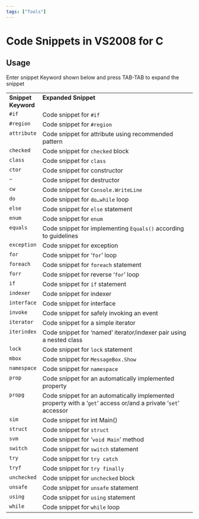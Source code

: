 ```yaml
---
tags: ["Tools"]
---
```


# Code Snippets in VS2008 for C #
<!--markdownlint-disable MD013 MD029 MD036 MD024 MD003 MD033 MD040 MD042 MD001 MD051 MD025 MD052-->
## Usage

Enter snippet Keyword shown below and press TAB-TAB to expand the snippet

<table class="ArticleTable"><tbody><tr><td valign="top" width="74"><strong>Snippet Keyword</strong></td><td valign="top" width="542"><strong>Expanded Snippet</strong></td></tr><tr><td valign="top" width="74"><code>#if</code></td><td valign="top" width="542">Code snippet for <code>#if</code></td></tr><tr><td valign="top" width="74"><code>#region</code></td><td valign="top" width="542">Code snippet for <code>#region</code></td></tr><tr><td valign="top" width="74"><code>attribute</code></td><td valign="top" width="542">Code snippet for attribute using recommended pattern</td></tr><tr><td valign="top" width="74"><code>checked</code></td><td valign="top" width="542">Code snippet for <code>checked</code> block</td></tr><tr><td valign="top" width="74"><code>class</code></td><td valign="top" width="542">Code snippet for <code>class</code></td></tr><tr><td valign="top" width="74"><code>ctor</code></td><td valign="top" width="542">Code snippet for constructor</td></tr><tr><td valign="top" width="74"><code>~</code></td><td valign="top" width="542">Code snippet for destructor</td></tr><tr><td valign="top" width="74"><code>cw</code></td><td valign="top" width="542">Code snippet for <code>Console.WriteLine</code></td></tr><tr><td valign="top" width="74"><code>do</code></td><td valign="top" width="542">Code snippet for <code>do…while</code> loop</td></tr><tr><td valign="top" width="74"><code>else</code></td><td valign="top" width="542">Code snippet for <code>else</code> statement</td></tr><tr><td valign="top" width="74"><code>enum</code></td><td valign="top" width="542">Code snippet for <code>enum</code></td></tr><tr><td valign="top" width="74"><code>equals</code></td><td valign="top" width="542">Code snippet for implementing <code>Equals()</code> according to guidelines</td></tr><tr><td valign="top" width="74"><code>exception</code></td><td valign="top" width="542">Code snippet for exception</td></tr><tr><td valign="top" width="74"><code>for</code></td><td valign="top" width="542">Code snippet for ‘<code>for</code>’ loop</td></tr><tr><td valign="top" width="74"><code>foreach</code></td><td valign="top" width="542">Code snippet for <code>foreach</code> statement</td></tr><tr><td valign="top" width="74"><code>forr</code></td><td valign="top" width="542">Code snippet for reverse ‘<code>for</code>’ loop</td></tr><tr><td valign="top" width="74"><code>if</code></td><td valign="top" width="542">Code snippet for <code>if</code> statement</td></tr><tr><td valign="top" width="74"><code>indexer</code></td><td valign="top" width="542">Code snippet for indexer</td></tr><tr><td valign="top" width="74"><code>interface</code></td><td valign="top" width="542">Code snippet for interface</td></tr><tr><td valign="top" width="74"><code>invoke</code></td><td valign="top" width="542">Code snippet for safely invoking an event</td></tr><tr><td valign="top" width="74"><code>iterator</code></td><td valign="top" width="542">Code snippet for a simple iterator</td></tr><tr><td valign="top" width="74"><code>iterindex</code></td><td valign="top" width="542">Code snippet for ‘named’ iterator/indexer pair using a nested class</td></tr><tr><td valign="top" width="74"><code>lock</code></td><td valign="top" width="542">Code snippet for <code>lock</code> statement</td></tr><tr><td valign="top" width="74"><code>mbox</code></td><td valign="top" width="542">Code snippet for <code>MessageBox.Show</code></td></tr><tr><td valign="top" width="74"><code>namespace</code></td><td valign="top" width="542">Code snippet for <code>namespace</code></td></tr><tr><td valign="top" width="74"><code>prop</code></td><td valign="top" width="542">Code snippet for an automatically implemented property</td></tr><tr><td valign="top" width="74"><code>propg</code></td><td valign="top" width="542">Code snippet for an automatically implemented property with a ‘<code>get</code>’ access or/and a private ‘<code>set</code>’ accessor</td></tr><tr><td valign="top" width="74"><code>sim</code></td><td valign="top" width="542">Code snippet for int Main()</td></tr><tr><td valign="top" width="74"><code>struct</code></td><td valign="top" width="542">Code snippet for <code>struct</code></td></tr><tr><td valign="top" width="74"><code>svm</code></td><td valign="top" width="542">Code snippet for ‘<code>void Main</code>’ method</td></tr><tr><td valign="top" width="74"><code>switch</code></td><td valign="top" width="542">Code snippet for <code>switch</code> statement</td></tr><tr><td valign="top" width="74"><code>try</code></td><td valign="top" width="542">Code snippet for <code>try catch</code></td></tr><tr><td valign="top" width="74"><code>tryf</code></td><td valign="top" width="542">Code snippet for <code>try finally</code></td></tr><tr><td valign="top" width="74"><code>unchecked</code></td><td valign="top" width="542">Code snippet for <code>unchecked</code> block</td></tr><tr><td valign="top" width="74"><code>unsafe</code></td><td valign="top" width="542">Code snippet for <code>unsafe</code> statement</td></tr><tr><td valign="top" width="74"><code>using</code></td><td valign="top" width="542">Code snippet for <code>using</code> statement</td></tr><tr><td valign="top" width="74"><code>while</code></td><td valign="top" width="542">Code snippet for <code>while</code> loop</td></tr></tbody></table>
